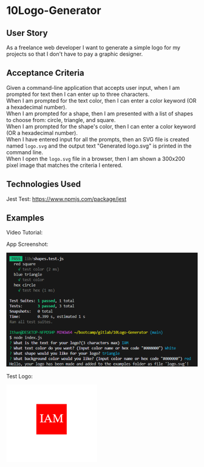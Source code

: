 # 10Logo-Generator

## User Story

As a freelance web developer I want to generate a simple logo for my projects so that I don't have to pay a graphic designer.

## Acceptance Criteria

Given a command-line application that accepts user input, when I am prompted for text
then I can enter up to three characters.
<br>When I am prompted for the text color, then I can enter a color keyword (OR a hexadecimal number).
<br>When I am prompted for a shape, then I am presented with a list of shapes to choose from: circle, triangle, and square.
<br>When I am prompted for the shape's color, then I can enter a color keyword (OR a hexadecimal number).
<br>When I have entered input for all the prompts, then an SVG file is created named `logo.svg` and the output text "Generated logo.svg" is printed in the command line.
<br>When I open the `logo.svg` file in a browser, then I am shown a 300x200 pixel image that matches the criteria I entered.

## Technologies Used

Jest Test: https://www.npmjs.com/package/jest


## Examples

Video Tutorial: 

App Screenshot:

![alt text](./examples/Screenshot%202023-08-22%20231838.png)

Test Logo:

![alt text](./examples/Screenshot%202023-08-22%20221011.png)